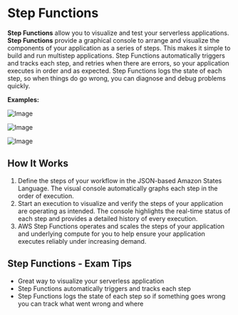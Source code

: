 # Step Functions
**Step Functions** allow you to visualize and test your serverless applications. **Step Functions** provide a graphical console to arrange and visualize the components of your application as a series of steps. This makes it simple to build and run multistep applications. Step Functions automatically triggers and tracks each step, and retries when there are errors, so your application executes in order and as expected. Step Functions logs the state of each step, so when things do go wrong, you can diagnose and debug problems quickly.

**Examples:**

![Image](https://i.imgur.com/dBwiwW3.png)

![Image](https://i.imgur.com/THaALcs.png)

![Image](https://i.imgur.com/fInESOe.png)

## How It Works
1. Define the steps of your workflow in the JSON-based Amazon States Language. The visual console automatically graphs each step in the order of execution.
2. Start an execution to visualize and verify the steps of your application are operating as intended. The console highlights the real-time status of each step and provides a detailed history of every execution.
3. AWS Step Functions operates and scales the steps of your application and underlying compute for you to help ensure your application executes reliably under increasing demand.



## Step Functions - Exam Tips
- Great way to visualize your serverless application
- Step Functions automatically triggers and tracks each step
- Step Functions logs the state of each step so if something goes wrong you can track what went wrong and where



